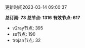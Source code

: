 更新时间2023-03-14 09:00:37

**总订阅: 73**
**总节点: 1316**
**有效节点: 617**
- v2ray节点: 395
- ss节点: 190
- trojan节点: 32
